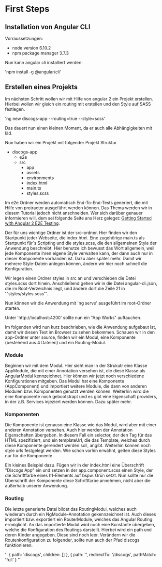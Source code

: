 # First Steps

## Installation von Angular CLI

Vorraussetzungen:
* node version 6.10.2
* npm package manager 3.7.3

Nun kann angular cli installiert werden:

'npm install -g @angular/cli'

## Erstellen eines Projekts

Im nächsten Schritt wollen wir mit Hilfe von angular 2 ein Projekt erstellen. Hierbei wollen wir gleich ein routing mit erstellen und den Style auf SASS festlegen.

'ng new discogs-app --routing=true --style=scss'

Das dauert nun einen kleinen Moment, da er auch alle Abhängigkeiten mit läd.

Nun haben wir ein Projekt mit folgender Projekt Struktur

* discogs-app
	* e2e
	* src
		* app
		* assets
		* environments
		* index.html
		* main.ts
		* styles.scss

Im e2e Ordner werden automatisch End-To-End-Tests generiert, die mit Hilfe von protractor ausgeführt werden können. Das Thema werden wir in diesem Tutorial jedoch nicht anschneiden. Wer sich darüber genauer informieren will, dem  sei folgende Seite ans Herz geleget:
[Getting Started with Angular 2 E2E Testing](https://blog.jscrambler.com/getting-started-with-angular-2-end-to-end-testing/).

Der für uns wichtige Ordner ist der src-ordner. Hier finden wir den Startpunkt jeder Webseite, die index.html. Eine zugehörige main.ts als Startpunkt für´s Scripting und die styles.scss, die den allgemeinen Style der Anwendung beschreibt. Hier benutze ich bewusst das Wort allgemein, weil jede Komponente ihren eigene Style verwalten kann, der dann auch nur in dieser Komponente vorhanden ist. Dazu aber später mehr.
Damit wir mehrere Style-Datein anlegen können, ändern wir hier noch schnell die Konfiguration.

Wir legen einen Ordner styles in src an und verschieben die Datei styles.scss dort hinein. Anschließend gehen wir in die Datei angular-cli.json, die im Root-Verzeichnis liegt, und ändern dort die Zeile 21 in '"styles/styles.scss"'. 

Nun können wir die Anwendung mit 'ng serve' ausgeführt im root-Ordner starten.

Unter 'http://localhost:4200' sollte nun ein "App Works" auftauchen.

Im folgenden wird nun kurz beschrieben, wie die Anwendung aufgebaut ist, damit wir diesen Text im Browser zu sehen bekommen.
Schauen wir in den app-Ordner unter source, finden wir ein Modul, eine Komponente (bestehend aus 4 Dateien) und ein Routing-Modul. 

### Module

Beginnen wir mit dem Modul. Hier sieht man in der Strukutr eine Klasse AppModule, die mit einer Annotation versehen ist, die diese Klasse als AngularModul kennzeichnet. Hier können wir jetzt noch verschiedene Konfigurationen mitgeben. Das Modul hat eine Komponente (AppComponent) und importiert weitere Module, die dann von anderen Modulen bzw. Komponenten genutzt werden können. Weiterhin wird die eine Komponente noch gebootstrapt und es gibt eine Eigenschaft providers, in der z.B. Services injeziert werden können. Dazu später mehr. 

### Komponenten

Die Komponente ist genauso eine Klasse wie das Modul, wird aber mit einer anderen Annotation versehen. Auch hier werden der Annotation Eigenschaften übergeben. In diesem Fall ein selector, der den Tag für das HTML spezifiziert, und ein templateUrl, die das Template, welches durch diese Komponente gerendert werden soll, angibt. Weiterhin können noch style urls festgelegt werden. Wie schon vorhin erwähnt, gelten diese Styles nur für die Komponente.

Ein kleines Beispiel dazu. Fügen wir in der index.html eine Überschrift "Discogs App" ein und setzen in der app.component.scss einen Style, der die Schriftfarbe eines h1-Elements auf bspw. Grün setzt. Nun sollte nur die Überschrift der Komponente diese Schriftfarbe annehmen, nicht aber die außerhalb unserer Anwendung.

### Routing

Die letzte generierte Datei bildet das RoutingModul, welches auch wiederum durch ein NgModule-Annotation gekennzeichnet ist. Auch dieses importiert bzw. exportiert ein RouterModule, welches das Angular Routing ermöglicht.
An das importierte Modul wird noch eine Konstante übergeben, welche die Konfiguration des Routings darstellt. Hierbei wird ein path und deren Kinder angegeben. Diese sind noch leer. 
Verändern wir die Routenkonfiguration zu folgender, sollte nun auch der Pfad discogs funktionieren.

''
  {
    path: 'discogs',
    children: []
  },
  { path: '',
    redirectTo: '/discogs',
    pathMatch: 'full'
  }
''